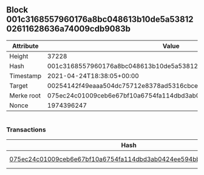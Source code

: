 ## Block 001c3168557960176a8bc048613b10de5a5381202611628636a74009cdb9083b

Attribute | Value
--- | ---
Height | 37228
Hash | 001c3168557960176a8bc048613b10de5a5381202611628636a74009cdb9083b
Timestamp | 2021-04-24T18:38:05+00:00
Target | 00254142f49eaaa504dc75712e8378ad5316cbcead634704b3734b6271167cc4
Merke root | 075ec24c01009ceb6e67bf10a6754fa114dbd3ab0424ee594bba2d0f1c1b2286
Nonce | 1974396247

```

```

### Transactions

Hash | Amount
--- | ---
[075ec24c01009ceb6e67bf10a6754fa114dbd3ab0424ee594bba2d0f1c1b2286](075ec24c01009ceb6e67bf10a6754fa114dbd3ab0424ee594bba2d0f1c1b2286.md) | 10.00000000 SKEPTI 
